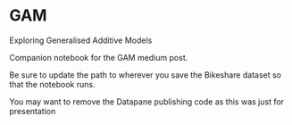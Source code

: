 # GAM
Exploring Generalised Additive Models

Companion notebook for the GAM medium post.

Be sure to update the path to wherever you save the Bikeshare dataset so that the notebook runs.

You may want to remove the Datapane publishing code as this was just for presentation
